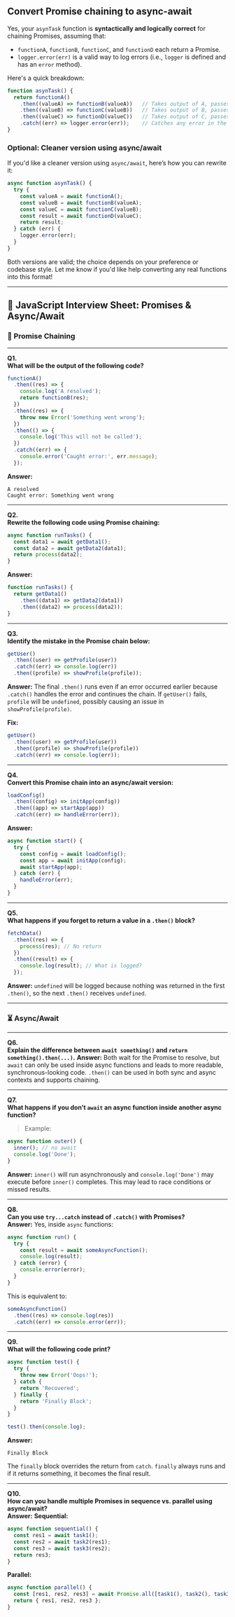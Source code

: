 ## Convert Promise chaining to async-await

Yes, your `asynTask` function is **syntactically and logically correct** for chaining Promises, assuming that:

- `functionA`, `functionB`, `functionC`, and `functionD` each return a Promise.
- `logger.error(err)` is a valid way to log errors (i.e., `logger` is defined and has an `error` method).

Here's a quick breakdown:

```js
function asynTask() {
  return functionA()
    .then((valueA) => functionB(valueA))   // Takes output of A, passes to B
    .then((valueB) => functionC(valueB))   // Takes output of B, passes to C
    .then((valueC) => functionD(valueC))   // Takes output of C, passes to D
    .catch((err) => logger.error(err));    // Catches any error in the chain
}
```

### Optional: Cleaner version using async/await

If you'd like a cleaner version using `async/await`, here’s how you can rewrite it:

```js
async function asynTask() {
  try {
    const valueA = await functionA();
    const valueB = await functionB(valueA);
    const valueC = await functionC(valueB);
    const result = await functionD(valueC);
    return result;
  } catch (err) {
    logger.error(err);
  }
}
```

Both versions are valid; the choice depends on your preference or codebase style. Let me know if you'd like help converting any real functions into this format!

---

## 📄 JavaScript Interview Sheet: Promises & Async/Await

### 🔗 Promise Chaining

---

**Q1.**  
**What will be the output of the following code?**
```js
functionA()
  .then((res) => {
    console.log('A resolved');
    return functionB(res);
  })
  .then((res) => {
    throw new Error('Something went wrong');
  })
  .then(() => {
    console.log('This will not be called');
  })
  .catch((err) => {
    console.error('Caught error:', err.message);
  });
```
**Answer:**
```
A resolved
Caught error: Something went wrong
```

---

**Q2.**  
**Rewrite the following code using Promise chaining:**
```js
async function runTasks() {
  const data1 = await getData1();
  const data2 = await getData2(data1);
  return process(data2);
}
```
**Answer:**
```js
function runTasks() {
  return getData1()
    .then((data1) => getData2(data1))
    .then((data2) => process(data2));
}
```

---

**Q3.**  
**Identify the mistake in the Promise chain below:**
```js
getUser()
  .then((user) => getProfile(user))
  .catch((err) => console.log(err))
  .then((profile) => showProfile(profile));
```
**Answer:**
The final `.then()` runs even if an error occurred earlier because `.catch()` handles the error and continues the chain. If `getUser()` fails, `profile` will be `undefined`, possibly causing an issue in `showProfile(profile)`.

**Fix:**
```js
getUser()
  .then((user) => getProfile(user))
  .then((profile) => showProfile(profile))
  .catch((err) => console.log(err));
```

---

**Q4.**  
**Convert this Promise chain into an async/await version:**
```js
loadConfig()
  .then((config) => initApp(config))
  .then((app) => startApp(app))
  .catch((err) => handleError(err));
```
**Answer:**
```js
async function start() {
  try {
    const config = await loadConfig();
    const app = await initApp(config);
    await startApp(app);
  } catch (err) {
    handleError(err);
  }
}
```

---

**Q5.**  
**What happens if you forget to return a value in a `.then()` block?**
```js
fetchData()
  .then((res) => {
    process(res); // No return
  })
  .then((result) => {
    console.log(result); // What is logged?
  });
```
**Answer:**
`undefined` will be logged because nothing was returned in the first `.then()`, so the next `.then()` receives `undefined`.

---

### ⏳ Async/Await

---

**Q6.**  
**Explain the difference between `await something()` and `return something().then(...)`.**
**Answer:**
Both wait for the Promise to resolve, but `await` can only be used inside async functions and leads to more readable, synchronous-looking code. `.then()` can be used in both sync and async contexts and supports chaining.

---

**Q7.**  
**What happens if you don’t `await` an async function inside another async function?**  
> Example:  
```js
async function outer() {
  inner(); // no await
  console.log('Done');
}
```
**Answer:**
`inner()` will run asynchronously and `console.log('Done')` may execute before `inner()` completes. This may lead to race conditions or missed results.

---

**Q8.**  
**Can you use `try...catch` instead of `.catch()` with Promises?**  
**Answer:**
Yes, inside `async` functions:
```js
async function run() {
  try {
    const result = await someAsyncFunction();
    console.log(result);
  } catch (error) {
    console.error(error);
  }
}
```
This is equivalent to:
```js
someAsyncFunction()
  .then((res) => console.log(res))
  .catch((err) => console.error(err));
```

---

**Q9.**  
**What will the following code print?**
```js
async function test() {
  try {
    throw new Error('Oops!');
  } catch {
    return 'Recovered';
  } finally {
    return 'Finally Block';
  }
}

test().then(console.log);
```
**Answer:**
```
Finally Block
```
The `finally` block overrides the return from `catch`. `finally` always runs and if it returns something, it becomes the final result.

---

**Q10.**  
**How can you handle multiple Promises in sequence vs. parallel using async/await?**  
**Answer:**
**Sequential:**
```js
async function sequential() {
  const res1 = await task1();
  const res2 = await task2(res1);
  const res3 = await task3(res2);
  return res3;
}
```

**Parallel:**
```js
async function parallel() {
  const [res1, res2, res3] = await Promise.all([task1(), task2(), task3()]);
  return { res1, res2, res3 };
}
```